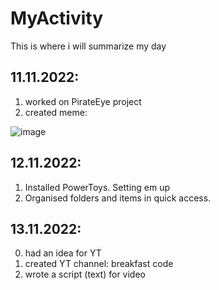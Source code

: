 # MyActivity
This is where i will summarize my day
## 11.11.2022:
1) worked on PirateEye project
2) created meme:

![image](https://user-images.githubusercontent.com/81364140/201493780-22d3d1d7-c627-400a-a24a-bcedec7ca3a8.png)

## 12.11.2022:
1) Installed PowerToys. Setting em up
2) Organised folders and items in quick access.

## 13.11.2022:
0) had an idea for YT
1) created YT channel: breakfast code
2) wrote a script (text) for video 
